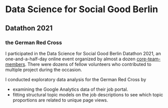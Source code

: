 # Data Science for Social Good Berlin
## Datathon 2021
### the German Red Cross

I participated in the Data Science for Social Good Berlin Datathon 2021, an one-and-a-half-day online event organized by almost a dozen [core-team-members](https://dssg-berlin.org/en/). There were dozens of fellow volunteers who contributed to multiple project during the occasion.

I conducted exploratory data analysis for the German Red Cross by 
* examining the Google Analytics data of their job portal.
* fitting structural topic models on the job descriptions to see which topic proportions are related to unique page views.